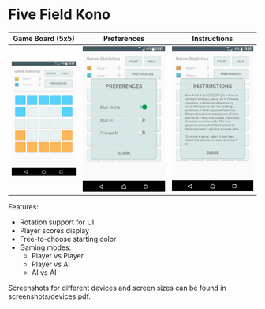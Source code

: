 # Five Field Kono

|  Game Board (5x5)  | Preferences  | Instructions |
|--------------|--------------|--------------| 
| ![screenshot](screenshots/screenshot1.png) | ![screenshot](screenshots/screenshot2.png) | ![screenshot](screenshots/screenshot3.png) |

Features: 
  * Rotation support for UI
  * Player scores display
  * Free-to-choose starting color
  * Gaming modes:
    * Player vs Player
    * Player vs AI
    * AI vs AI  

Screenshots for different devices and screen sizes can be found in screenshots/devices.pdf.
